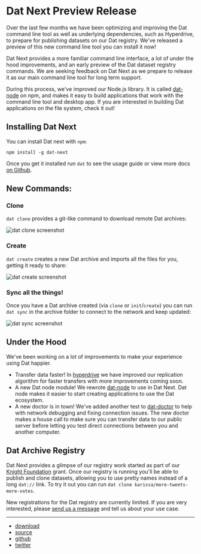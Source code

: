 # Dat Next Preview Release

Over the last few months we have been optimizing and improving the Dat command line tool as well as underlying dependencies, such as Hyperdrive, to prepare for publishing datasets on our Dat registry. We've released a preview of this new command line tool you can install it now!

Dat Next provides a more familiar command line interface, a lot of under the hood improvements, and an early preview of the Dat dataset registry commands. We are seeking feedback on Dat Next as we prepare to release it as our main command line tool for long term support.

During this process, we've improved our Node.js library. It is called [dat-node](https://github.com/datproject/dat-node) on npm, and makes it easy to build applications that work with the command line tool and desktop app. If you are interested in building Dat applications on the file system, check it out!

## Installing Dat Next

You can install Dat next with `npm`:

```
npm install -g dat-next
```

Once you get it installed run `dat` to see the usage guide or view more docs [on Github](https://github.com/joehand/dat-next).

## New Commands:

### Clone

`dat clone` provides a git-like command to download remote Dat archives:

![dat clone screenshot](https://cloud.githubusercontent.com/assets/684965/21776708/98299422-d650-11e6-8d07-a7a87c471506.png)

### Create

`dat create` creates a new Dat archive and imports all the files for you, getting it ready to share:

![dat create screenshot](https://cloud.githubusercontent.com/assets/684965/21729169/ab9051e4-d3fe-11e6-9ba7-ae674880caff.png)

### Sync all the things!

Once you have a Dat archive created (via `clone` or `init`/`create`) you can run `dat sync` in the archive folder to connect to the network and keep updated:

![dat sync screenshot](https://cloud.githubusercontent.com/assets/684965/21776707/981fc852-d650-11e6-8e38-2382c00ac558.png)

## Under the Hood

We've been working on a lot of improvements to make your experience using Dat happier.

* Transfer data faster! In [hyperdrive](https://github.com/mafintosh/hyperdrive) we have improved our replication algorithm for faster transfers with more improvements coming soon.
* A new Dat node module! We rewrote [dat-node](https://github.com/datproject/dat-node) to use in Dat Next. Dat node makes it easier to start creating applications to use the Dat ecosystem.
* A new doctor is in town! We've added another test to [dat-doctor](https://github.com/joehand/dat-doctor) to help with network debugging and fixing connection issues. The new doctor makes a house call to make sure you can transfer data to our public server before letting you test direct connections between you and another computer.

## Dat Archive Registry

Dat Next provides a glimpse of our registry work started as part of our [Knight Foundation](https://datproject.org/blog/2016-02-01-announcing-publicbits) grant. Once our registry is running you'll be able to publish and clone datasets, allowing you to use pretty names instead of a long `dat://` link. To try it out you can run `dat clone karissa/more-tweets-more-votes`.

New registrations for the Dat registry are currently limited. If you are very interested, please [send us a message](https://twitter.com/datproject) and tell us about your use case.

---

* [download](https://npmjs.com/dat-next)
* [source](https://github.com/joehand/dat-next)
* [github](https://github.com/datproject)
* [twitter](https://twitter.com/datproject)
